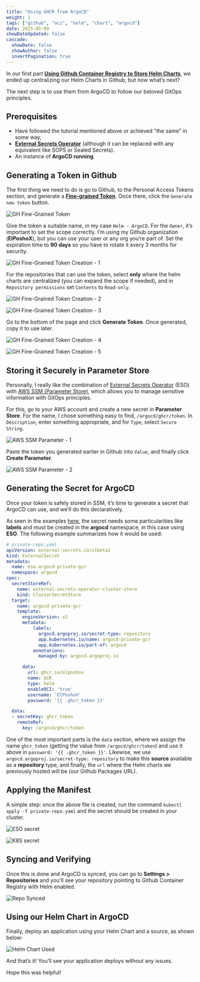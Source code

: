 ```yaml
---
title: "Using GHCR from ArgoCD"
weight: 1
tags: ["github", "oci", "helm", "chart", "argocd"]
date: 2025-05-09
showDateUpdated: false
cascade:
  showDate: false
  showAuthor: false
  invertPagination: true
---
```


In our first part [**Using Github Container Registry to Store Helm Charts**](https://elposhox.dev/posts/ghcr-helm-charts/), we ended up centralizing our Helm Charts in Github, but now what’s next?

The next step is to use them from ArgoCD to follow our beloved GitOps principles.

## Prerequisites
- Have followed the tutorial mentioned above or achieved "the same" in some way,
- **[External Secrets Operator](https://external-secrets.io/latest/)** (although it can be replaced with any equivalent like SOPS or Sealed Secrets).
- An instance of **ArgoCD running**.

## Generating a Token in Github
The first thing we need to do is go to Github, to the Personal Access Tokens section, and generate a [**Fine-grained Token**](https://github.com/settings/personal-access-tokens). Once there, click the `Generate new token` button.

![GH Fine-Grained Token](fine-grained-token.png "Fine-grained Tokens Section")

Give the token a suitable name, in my case `Helm - ArgoCD`. For the `Owner`, it’s important to set the scope correctly. I’m using my Github organization (**ElPoshoX**), but you can use your user or any org you’re part of. Set the expiration time to **90 days** so you have to rotate it every 3 months for security.

![GH Fine-Grained Token Creation - 1](new-token-one.png "New Fine-grained Token - Part 1")

For the repositories that can use the token, select **only** where the helm charts are centralized (you can expand the scope if needed), and in `Repository permissions` set `Contents` to `Read-only`.

![GH Fine-Grained Token Creation - 2](new-token-two.png "New Fine-grained Token - Part 2")

![GH Fine-Grained Token Creation - 3](new-token-three.png "New Fine-grained Token - Part 3")

Go to the bottom of the page and click **Generate Token**. Once generated, copy it to use later.

![GH Fine-Grained Token Creation - 4](new-token-four.png "New Fine-grained Token - Part 4")

![GH Fine-Grained Token Creation - 5](new-token-five.png "New Fine-grained Token - Part 5")

## Storing it Securely in Parameter Store
Personally, I really like the combination of [External Secrets Operator](https://external-secrets.io/latest/) (ESO) with [AWS SSM (Parameter Store)](https://docs.aws.amazon.com/systems-manager/latest/userguide/systems-manager-parameter-store.html), which allows you to manage sensitive information with GitOps principles.

For this, go to your AWS account and create a new secret in **Parameter Store**. For the name, I chose something easy to find, `/argocd/ghcr/token`. In `Description`, enter something appropriate, and for `Type`, select `Secure String`.

![AWS SSM Parameter - 1](ssm-one.png "Adding parameter to SSM - Part 1")

Paste the token you generated earlier in Github into `Value`, and finally click **Create Parameter**.

![AWS SSM Parameter - 2](ssm-two.png "Adding parameter to SSM - Part 2")

## Generating the Secret for ArgoCD
Once your token is safely stored in SSM, it’s time to generate a secret that ArgoCD can use, and we’ll do this declaratively.

As seen in the examples [here](https://argo-cd.readthedocs.io/en/stable/operator-manual/argocd-repo-creds-yaml/), the secret needs some particularities like **labels** and must be created in the **argocd** namespace, in this case using **ESO**. The following example summarizes how it would be used:

````yaml
# private-repo.yaml
apiVersion: external-secrets.io/v1beta1
kind: ExternalSecret
metadata:
  name: eso-argocd-private-gcr
  namespace: argocd
spec:
  secretStoreRef:
    name: external-secrets-operator-cluster-store
    kind: ClusterSecretStore
  target:
    name: argocd-private-gcr
    template:
      engineVersion: v2
      metadata:
          labels:
            argocd.argoproj.io/secret-type: repository
            app.kubernetes.io/name: argocd-private-gcr
            app.kubernetes.io/part-of: argocd
          annotations:
            managed-by: argocd.argoproj.io

      data:
        url: ghcr.io/elposhox
        name: GCR
        type: helm
        enableOCI: 'true'
        username: 'ElPoshoX'
        password: '{{ .ghcr_token }}'

  data:
  - secretKey: ghcr_token
    remoteRef:
      key: /argocd/ghcr/token
````

One of the most important parts is the `data` section, where we assign the name `ghcr_token` (getting the value from `/argocd/ghcr/token`) and use it above in `password: '{{ .ghcr_token }}'`. Likewise, we use `argocd.argoproj.io/secret-type: repository` to make this **source** available as a **repository** type, and finally, the `url` where the Helm charts we previously hosted will be (our Github Packages URL).

## Applying the Manifest
A simple step: once the above file is created, run the command `kubectl apply -f private-repo.yaml` and the secret should be created in your cluster.

![ESO secret](eso-secret.png "ESO secret synced")

![K8S secret](k8s-secret.png "K8S secret created")

## Syncing and Verifying
Once this is done and ArgoCD is synced, you can go to **Settings > Repositories** and you’ll see your repository pointing to Github Container Registry with Helm enabled.

![Repo Synced](repo-synced.png "Helm Chart Repository linked")

## Using our Helm Chart in ArgoCD
Finally, deploy an application using your Helm Chart and a source, as shown below:

![Helm Chart Used](helm-chart-used.png "Application deployment using the Helm Chart")

And that’s it! You’ll see your application deploys without any issues.

Hope this was helpful!